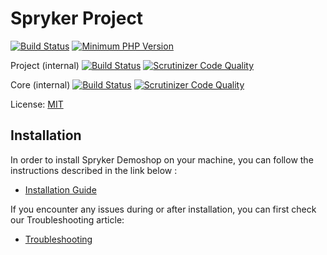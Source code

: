 # Spryker Project
[![Build Status](https://api.travis-ci.org/spryker/demoshop.svg?branch=master)](https://travis-ci.org/spryker/demoshop)
[![Minimum PHP Version](http://img.shields.io/badge/php-%3E%3D%207.1-8892BF.svg)](https://php.net/)

Project (internal)
[![Build Status](https://travis-ci.com/spryker/project.svg?token=7jVDNZFJxpvBrFetYhbF&branch=master)](https://travis-ci.com/spryker/project)
[![Scrutinizer Code Quality](https://scrutinizer-ci.com/g/spryker/project/badges/quality-score.png?b=master&s=7f0c1247303c81b5047867595714ff5d7db02a5a)](https://scrutinizer-ci.com/g/spryker/project/?branch=master)

Core (internal)
[![Build Status](https://travis-ci.com/spryker/spryker.svg?token=7jVDNZFJxpvBrFetYhbF&branch=master)](https://travis-ci.com/spryker/spryker)
[![Scrutinizer Code Quality](https://scrutinizer-ci.com/g/spryker/spryker/badges/quality-score.png?b=master&s=25d80f2c1a93b3ae4d907ea8e75800a87469f088)](https://scrutinizer-ci.com/g/spryker/spryker/?branch=master)

License: [MIT](LICENSE)

## Installation
In order to install Spryker Demoshop on your machine, you can follow the instructions described in the link below :

* [Installation Guide](https://academy.spryker.com/getting_started/installation_guide.html)


If you encounter any issues during or after installation, you can first check our Troubleshooting article:

* [Troubleshooting](https://academy.spryker.com/getting_started/troubleshooting.html)
